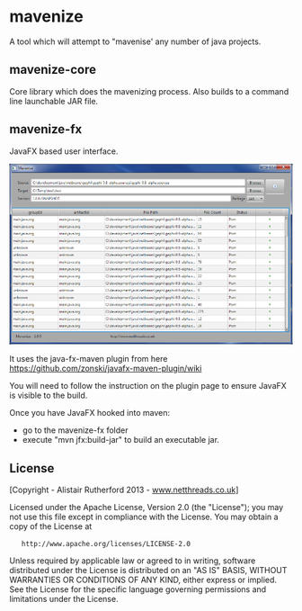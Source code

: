 mavenize
========

A tool which will attempt to "mavenise' any number of java projects. 


mavenize-core
-------------

Core library which does the mavenizing process. Also builds to a command line launchable JAR file.

mavenize-fx
-----------

JavaFX based user interface.

![User interface](https://github.com/alistairrutherford/images/raw/master/mavenizefx.png)


It uses the java-fx-maven plugin from here https://github.com/zonski/javafx-maven-plugin/wiki

You will need to follow the instruction on the plugin page to ensure JavaFX is visible to the build.

Once you have JavaFX hooked into maven:

- go to the mavenize-fx folder
- execute "mvn jfx:build-jar" to build an executable jar.

License
--------
[Copyright - Alistair Rutherford 2013 - www.netthreads.co.uk]

Licensed under the Apache License, Version 2.0 (the "License");
   you may not use this file except in compliance with the License.
   You may obtain a copy of the License at

       http://www.apache.org/licenses/LICENSE-2.0

   Unless required by applicable law or agreed to in writing, software
   distributed under the License is distributed on an "AS IS" BASIS,
   WITHOUT WARRANTIES OR CONDITIONS OF ANY KIND, either express or implied.
   See the License for the specific language governing permissions and
   limitations under the License.

